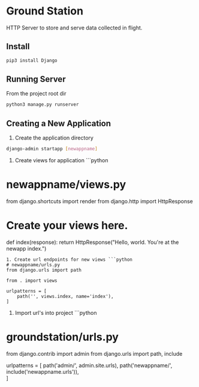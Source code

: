# Ground Station
HTTP Server to store and serve data collected in flight.

## Install
```sh
pip3 install Django
```

## Running Server
From the project root dir
```sh
python3 manage.py runserver
```

## Creating a New Application
1. Create the application directory
```sh
django-admin startapp [newappname]
```
1. Create views for application ```python
# newappname/views.py

from django.shortcuts import render
from django.http import HttpResponse

# Create your views here.
def index(response):
    return HttpResponse("Hello, world. You're at the newapp index.")
```
1. Create url endpoints for new views ```python
# newappname/urls.py
from django.urls import path

from . import views

urlpatterns = [
    path('', views.index, name='index'),
]
```
1. Import url's into project ```python
# groundstation/urls.py
from django.contrib import admin
from django.urls import path, include

urlpatterns = [
    path('admin/', admin.site.urls),
    path('newappname/', include('newappname.urls')),    
]
```

